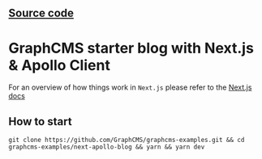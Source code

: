 ## [Source code](https://github.com/GraphCMS/graphcms-examples/tree/master/next-apollo-blog)

# GraphCMS starter blog with Next.js & Apollo Client

For an overview of how things work in `Next.js` please refer to the [Next.js docs](https://github.com/zeit/next.js/#how-to-use)

## How to start
```
git clone https://github.com/GraphCMS/graphcms-examples.git && cd graphcms-examples/next-apollo-blog && yarn && yarn dev
```